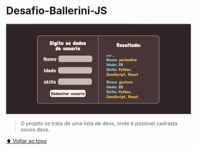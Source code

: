 # Desafio-Ballerini-JS


<img src="https://github.com/Gu-Parlandim/Desafio-Ballerini-JS/blob/master/assets/images/Screenshot%20(124).png" alt="exemplo imagem">

> O projeto se trata de uma lista de devs, onde é possivel cadrasta novos devs.



[⬆ Voltar ao topo](#Desafio-Ballerini-JS)<br>

